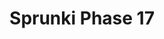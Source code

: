 ---
slug: sprunki-phase-17-1994
title: Sprunki Phase 17
description: "Sprunki Phase 17 is an exciting online game. Play for free directly in your browser!"
icon: /images/popular_mods/Sprunki Phase 17.png
url: https://wowtbc.net/sprunkin/sprunki-phase17/index.html
previewImage: /images/popular_mods/Sprunki Phase 17.png
type: popular mods

# SEO配置
seo:
  title: "Sprunki Phase 17 - Play Free Online Game | Fun Browser Games"
  description: "Sprunki Phase 17 - Play this fun online game for free in your browser. No download required!"
  ogImage: "/images/popular_mods/Sprunki Phase 17.png"
  keywords: "sprunki-phase-17-1994, online game, browser game, free game, popular mods game, play online"

videoUrls:
  - https://www.youtube.com/embed/example1
  - https://www.youtube.com/embed/example2

whyPlay:
  title: "Why Play Sprunki Phase 17?"
  items:
    - "Immersive Gameplay: Sprunki Phase 17 offers an engaging and immersive gaming experience that will keep you entertained for hours"
    - "Challenging Levels: Test your skills with increasingly difficult challenges and obstacles"
    - "Beautiful Graphics: Enjoy stunning visuals and smooth animations that bring the game world to life"
    - "Regular Updates: New content and features are added regularly to keep the game fresh and exciting"
    - "Free to Play: Experience all the fun without spending a penny"
    - "Community Features: Connect with other players, share strategies, and compete for high scores"
    - "Cross-Platform: Play on any device with a web browser, no downloads required"

features:
  title: "Key Features of Sprunki Phase 17"
  image: "/images/popular_mods/Sprunki Phase 17.png"
  items:
    - "Intuitive Controls: Easy to learn controls make Sprunki Phase 17 accessible for players of all skill levels"
    - "Multiple Game Modes: Enjoy various gameplay options that provide different challenges and experiences"
    - "Character Customization: Personalize your gaming experience with unique characters and items"
    - "Achievement System: Complete special tasks to earn rewards and recognition"
    - "Leaderboards: Compete with players worldwide and see who can achieve the highest scores"

characteristics:
  title: "Game Characteristics"
  image: "/images/popular_mods/Sprunki Phase 17.png"
  items:
    - "Genre: Popular mods game with elements of strategy and skill"
    - "Difficulty: Suitable for both casual gamers and those seeking a challenge"
    - "Play Time: Quick sessions or extended gameplay, depending on your preference"
    - "Art Style: Vibrant and engaging visuals that enhance the gaming experience"
    - "Sound Design: Immersive audio that complements the gameplay perfectly"

info: "Sprunki Phase 17 is an exciting online game that offers players a unique and engaging gaming experience. With its intuitive controls, stunning visuals, and challenging gameplay, Sprunki Phase 17 provides hours of entertainment for players of all ages and skill levels. Whether you're looking for a quick gaming session during a break or an extended play session, Sprunki Phase 17 delivers an immersive experience that will keep you coming back for more. The game features multiple levels of increasing difficulty, ensuring that players are constantly challenged as they progress. With regular updates adding new content and features, Sprunki Phase 17 remains fresh and exciting, providing endless entertainment options for its growing community of players."

howToPlayIntro: "Welcome to Sprunki Phase 17! This guide will walk you through the basics and help you master the game. Whether you're a beginner or looking to improve your skills, these tips and instructions will enhance your gaming experience."

howToPlaySteps:
  - title: "Getting Started"
    description: "Begin your Sprunki Phase 17 adventure by familiarizing yourself with the controls. Use your keyboard or mouse to navigate through the game interface. The tutorial will guide you through the basic mechanics and help you understand the objectives."
  - title: "Understanding the Objectives"
    description: "In Sprunki Phase 17, your main goal is to progress through levels by completing specific objectives. Each level presents unique challenges that require different strategies and approaches."
  - title: "Mastering the Controls"
    description: "Practice using the controls to improve your precision and reaction time. Sprunki Phase 17 requires quick reflexes and strategic thinking to overcome obstacles and defeat opponents."
  - title: "Utilizing Power-ups"
    description: "Collect power-ups throughout the game to enhance your abilities and overcome difficult challenges. Each power-up offers unique advantages that can be crucial for success."
  - title: "Developing Strategies"
    description: "As you progress in Sprunki Phase 17, develop effective strategies for different scenarios. Analyze patterns, anticipate challenges, and adapt your approach to maximize your performance."

faq:
  title: "Frequently Asked Questions about Sprunki Phase 17"
  items:
    - question: "Is Sprunki Phase 17 free to play?"
      answer: "Yes, Sprunki Phase 17 is completely free to play directly in your web browser. No downloads or purchases are required to enjoy the full game experience."
    - question: "Can I play Sprunki Phase 17 on mobile devices?"
      answer: "Yes, Sprunki Phase 17 is optimized for both desktop and mobile play. You can enjoy the game on any device with a web browser and internet connection."
    - question: "Are there any in-game purchases?"
      answer: "While Sprunki Phase 17 is free to play, there may be optional in-game purchases available for cosmetic items or additional features that don't affect core gameplay."
    - question: "How often is Sprunki Phase 17 updated?"
      answer: "The developers regularly update Sprunki Phase 17 with new content, features, and improvements based on player feedback and game performance."
    - question: "Can I play Sprunki Phase 17 offline?"
      answer: "Currently, Sprunki Phase 17 requires an internet connection to play as it's a browser-based online game."
    - question: "Is Sprunki Phase 17 suitable for children?"
      answer: "Yes, Sprunki Phase 17 is designed to be family-friendly and suitable for players of all ages."
    - question: "How do I report bugs or issues?"
      answer: "If you encounter any problems while playing Sprunki Phase 17, you can report them through the game's support page or contact the developers directly through their website."
    - question: "Still Have Questions?"
      answer: "If you have additional questions about Sprunki Phase 17 that aren't covered in this FAQ, please visit our support center or contact our customer service team for assistance."
---